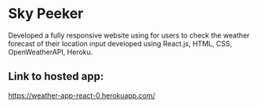 # Sky Peeker

Developed a fully responsive website using for users to check the weather forecast of their location input developed using React.js, HTML, CSS, OpenWeatherAPI, Heroku.

## Link to hosted app:

https://weather-app-react-0.herokuapp.com/
